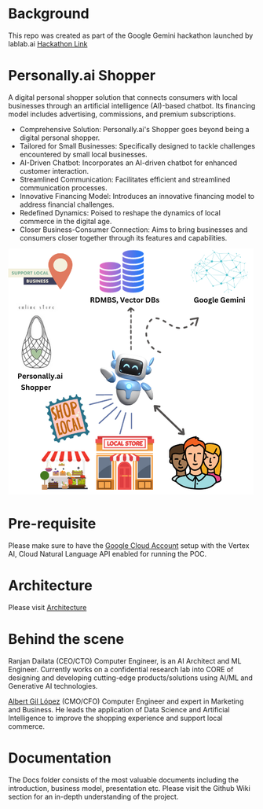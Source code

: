 # Background

This repo was created as part of the Google Gemini hackathon launched by lablab.ai
[Hackathon Link](https://lablab.ai/event/gemini-ai-hackathon/alienx/personally-ai-shopper)

# Personally.ai Shopper
A digital personal shopper solution that connects consumers with local businesses through an artificial intelligence (AI)-based chatbot. Its financing model includes advertising, commissions, and premium subscriptions.

- Comprehensive Solution: Personally.ai's Shopper goes beyond being a digital personal shopper.
- Tailored for Small Businesses: Specifically designed to tackle challenges encountered by small local businesses.
- AI-Driven Chatbot: Incorporates an AI-driven chatbot for enhanced customer interaction.
- Streamlined Communication: Facilitates efficient and streamlined communication processes.
- Innovative Financing Model: Introduces an innovative financing model to address financial challenges.
- Redefined Dynamics: Poised to reshape the dynamics of local commerce in the digital age.
- Closer Business-Consumer Connection: Aims to bring businesses and consumers closer together through its features and capabilities.

![Personall.ai Shopper Branding](https://github.com/ranjancse26/personally.ai-shopper/blob/main/Personally.ai_Shopper_Branding.png?raw=true)

# Pre-requisite 

Please make sure to have the [Google Cloud Account](https://console.cloud.google.com) setup with the Vertex AI, Cloud Natural Language API enabled for running the POC.

# Architecture

Please visit [Architecture](https://github.com/ranjancse26/personally.ai-shopper/wiki/Architecture)

# Behind the scene

Ranjan Dailata (CEO/CTO) Computer Engineer, is an AI Architect and ML Engineer. Currently works on a confidential research lab into CORE of designing and developing cutting-edge products/solutions using AI/ML and Generative AI technologies.

[Albert Gil López](https://github.com/albertgilopez) (CMO/CFO) Computer Engineer and expert in Marketing and Business. He leads the application of Data Science and Artificial Intelligence to improve the shopping experience and support local commerce.

# Documentation

The Docs folder consists of the most valuable documents including the introduction, business model, presentation etc. Please visit the Github Wiki section for an in-depth understanding of the project.
